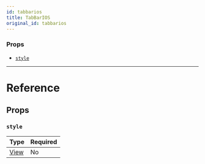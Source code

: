 ```yaml
---
id: tabbarios
title: TabBarIOS
original_id: tabbarios
---
```


### Props

- [`style`](tabbarios.md#style)

---

# Reference

## Props

### `style`

| Type                  | Required |
| --------------------- | -------- |
| [View](view.md#style) | No       |
